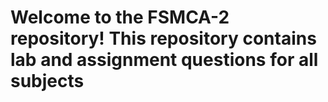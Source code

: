 # Welcome to the FSMCA-2 repository! This repository contains lab and assignment questions for all subjects
